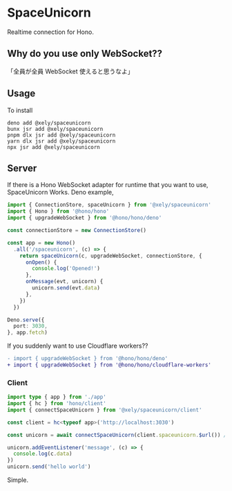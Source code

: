 # SpaceUnicorn

Realtime connection for Hono.

## Why do you use only WebSocket??

「全員が全員 WebSocket 使えると思うなよ」

## Usage

To install

```shell
deno add @xely/spaceunicorn
bunx jsr add @xely/spaceunicorn
pnpm dlx jsr add @xely/spaceunicorn
yarn dlx jsr add @xely/spaceunicorn
npx jsr add @xely/spaceunicorn
```

## Server

If there is a Hono WebSocket adapter for runtime that you want to use,
SpaceUnicorn Works. Deno example,

```ts
import { ConnectionStore, spaceUnicorn } from '@xely/spaceunicorn'
import { Hono } from '@hono/hono'
import { upgradeWebSocket } from '@hono/hono/deno'

const connectionStore = new ConnectionStore()

const app = new Hono()
  .all('/spaceunicorn', (c) => {
    return spaceUnicorn(c, upgradeWebSocket, connectionStore, {
      onOpen() {
        console.log('Opened!')
      },
      onMessage(evt, unicorn) {
        unicorn.send(evt.data)
      },
    })
  })

Deno.serve({
  port: 3030,
}, app.fetch)
```

If you suddenly want to use Cloudflare workers??

```diff
- import { upgradeWebSocket } from '@hono/hono/deno'
+ import { upgradeWebSocket } from '@hono/hono/cloudflare-workers'
```

### Client

```ts
import type { app } from './app'
import { hc } from 'hono/client'
import { connectSpaceUnicorn } from '@xely/spaceunicorn/client'

const client = hc<typeof app>('http://localhost:3030')

const unicorn = await connectSpaceUnicorn(client.spaceunicorn.$url()) // Tell URL

unicorn.addEventListener('message', (c) => {
  console.log(c.data)
})
unicorn.send('hello world')
```

Simple.
